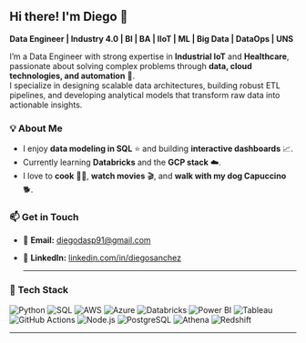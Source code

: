 ## Hi there! I'm Diego 👋  
**Data Engineer | Industry 4.0 | BI | BA | IIoT | ML | Big Data | DataOps | UNS**

I’m a Data Engineer with strong expertise in **Industrial IoT** and **Healthcare**, passionate about solving complex problems through **data, cloud technologies, and automation** 🤖.  
I specialize in designing scalable data architectures, building robust ETL pipelines, and developing analytical models that transform raw data into actionable insights.

### 💡 About Me
- I enjoy **data modeling in SQL** ⭐ and building **interactive dashboards** 📈.  
- Currently learning **Databricks** and the **GCP stack** ☁️.  
- I love to **cook** 👨‍🍳, **watch movies** 🎬, and **walk with my dog Capuccino** 🐕.  

### 📫 Get in Touch
- 📧 **Email:** [diegodasp91@gmail.com](mailto:diegodasp91@gmail.com)  
- 💼 **LinkedIn:** [linkedin.com/in/diegosanchez](https://linkedin.com/in/diegosanchez)

  ---

### 🧠 Tech Stack
![Python](https://img.shields.io/badge/Python-3776AB?style=for-the-badge&logo=python&logoColor=white)
![SQL](https://img.shields.io/badge/SQL-336791?style=for-the-badge&logo=postgresql&logoColor=white)
![AWS](https://img.shields.io/badge/AWS-FF9900?style=for-the-badge&logo=amazonaws&logoColor=white)
![Azure](https://img.shields.io/badge/Azure-0078D4?style=for-the-badge&logo=microsoftazure&logoColor=white)
![Databricks](https://img.shields.io/badge/Databricks-FF3621?style=for-the-badge&logo=databricks&logoColor=white)
![Power BI](https://img.shields.io/badge/PowerBI-F2C811?style=for-the-badge&logo=powerbi&logoColor=black)
![Tableau](https://img.shields.io/badge/Tableau-E97627?style=for-the-badge&logo=tableau&logoColor=white)
![GitHub Actions](https://img.shields.io/badge/GitHub_Actions-2088FF?style=for-the-badge&logo=githubactions&logoColor=white)
![Node.js](https://img.shields.io/badge/Node.js-43853D?style=for-the-badge&logo=node.js&logoColor=white)
![PostgreSQL](https://img.shields.io/badge/PostgreSQL-336791?style=for-the-badge&logo=postgresql&logoColor=white)
![Athena](https://img.shields.io/badge/Athena-232F3E?style=for-the-badge&logo=amazonaws&logoColor=white)
![Redshift](https://img.shields.io/badge/Redshift-8C4FFF?style=for-the-badge&logo=amazonredshift&logoColor=white)

---

<!--
**diegomay91/diegomay91** is a ✨ _special_ ✨ repository because its `README.md` (this file) appears on your GitHub profile.

Here are some ideas to get you started:

- 🔭 I’m currently working on ...
- 🌱 I’m currently learning ...
- 👯 I’m looking to collaborate on ...
- 🤔 I’m looking for help with ...
- 💬 Ask me about ...
- 📫 How to reach me: ...
- 😄 Pronouns: ...
- ⚡ Fun fact: ...
-->
